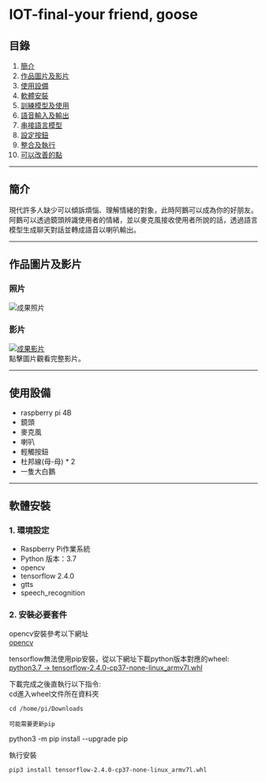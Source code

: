 # IOT-final-your friend, goose

## 目錄
1. [簡介](#簡介)
2. [作品圖片及影片](#作品圖片及影片)
3. [使用設備](#使用設備)
4. [軟體安裝](#軟體安裝)
5. [訓練模型及使用](#訓練模型及使用)
6. [語音輸入及輸出](#語音輸入及輸出)
7. [串接語言模型](#串接語言模型)
8. [設定按鈕](#設定按鈕)
9. [整合及執行](#整合及執行)
10. [可以改善的點](#可以改善的點)

---

## 簡介
現代許多人缺少可以傾訴煩惱、理解情緒的對象，此時阿鵝可以成為你的好朋友。阿鵝可以透過鏡頭辨識使用者的情緒，並以麥克風接收使用者所說的話，透過語言模型生成聊天對話並轉成語音以喇叭輸出。

---

## 作品圖片及影片
### 照片
![成果照片](https://drive.google.com/file/d/1C5Gd61JxwuGR98YHHcejBS_WONemOF2a/view)

### 影片
[![成果影片](https://img.youtube.com/vi/UhY2tnBe6VU/0.jpg)](https://youtube.com/shorts/UhY2tnBe6VU?si=Nw5qJbpsWfEdjHYD)  
點擊圖片觀看完整影片。

---

## 使用設備
- raspberry pi 4B
- 鏡頭
- 麥克風
- 喇叭
- 輕觸按鈕
- 杜邦線(母-母) * 2
- 一隻大白鵝

---

## 軟體安裝
### 1. 環境設定
- Raspberry Pi作業系統
- Python 版本：3.7
- opencv
- tensorflow 2.4.0
- gtts
- speech_recognition

### 2. 安裝必要套件
opencv安裝參考以下網址  
[opencv](https://hackmd.io/HV6hQ2PHSiWlrRsfxC10SA)  

tensorflow無法使用pip安裝，從以下網址下載python版本對應的wheel:  
[python3.7 -> tensorflow-2.4.0-cp37-none-linux_armv7l.whl](https://github.com/lhelontra/tensorflow-on-arm/releases)  

下載完成之後直執行以下指令:  
cd進入wheel文件所在資料夾  
```
cd /home/pi/Downloads

可能需要更新pip  
```
python3 -m pip install --upgrade pip  

執行安裝  
```
pip3 install tensorflow-2.4.0-cp37-none-linux_armv7l.whl  

